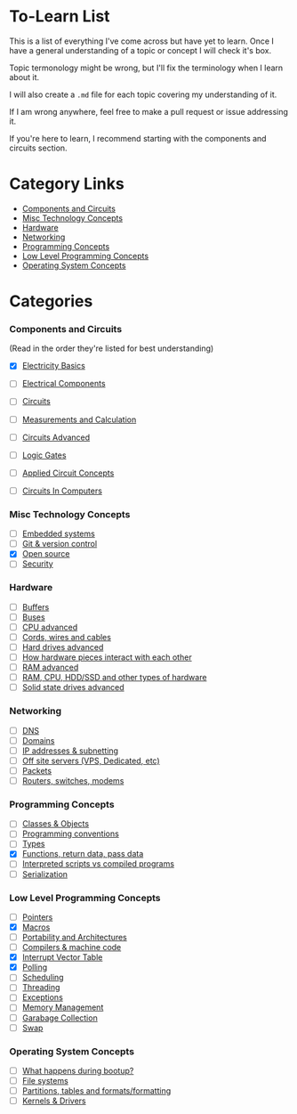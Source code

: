 # To-Learn List

This is a list of everything I've come across but have
yet to learn. Once I have a general understanding of
a topic or concept I will check it's box.

Topic termonology might be wrong, but I'll fix the terminology when I learn about it.

I will also create a `.md` file for each topic covering my understanding of it.

If I am wrong anywhere, feel free to make a pull request or issue addressing it.

If you're here to learn, I recommend starting with the components and circuits section.

# Category Links

* [Components and Circuits](#components-and-circuits)
* [Misc Technology Concepts](#misc-technology-concepts)
* [Hardware](#hardware)
* [Networking](#networking)
* [Programming Concepts](#programming-concepts)
* [Low Level Programming Concepts](#low-level-programming-concepts)
* [Operating System Concepts](#operating-system-concepts)


# Categories 

### Components and Circuits

(Read in the order they're listed for best understanding)

- [x] [Electricity Basics](papers/electrical/Basics.md)
- [ ] [Electrical Components](papers/electrical/Components.md)
- [ ] [Circuits](papers/electrical/Circuits.md)
- [ ] [Measurements and Calculation](papers/electrical/Measurements-Calculation.md)
- [ ] [Circuits Advanced](papers/electrical/Circuits-Advanced.md)
- [ ] [Logic Gates](papers/electrical/Logic-Gates.md)
- [ ] [Applied Circuit Concepts](papers/electrical/Applied-Concepts.md)
- [ ] [Circuits In Computers](papers/electrical/Computer-Circuits.md)


### Misc Technology Concepts

- [ ] [Embedded systems](papers/misc-technology-concepts/Embedded-Systems.md)
- [ ] [Git & version control](papers/misc-technology-concepts/Git-And-Version-Control.md)
- [x] [Open source](papers/misc-technology-concepts/Open-Source.md)
- [ ] [Security](papers/misc-technology-concepts/Security.md)

### Hardware

- [ ] [Buffers](papers/hardware/Buffers.md)
- [ ] [Buses](papers/hardware/Buses.md)
- [ ] [CPU advanced](papers/hardware/CPU.md)
- [ ] [Cords, wires and cables](papers/hardware/Cords-Wires-Cables.md)
- [ ] [Hard drives advanced](papers/hardware/Hard-Drives.md)
- [ ] [How hardware pieces interact with each other](papers/hardware/Hardware-Interaction.md)
- [ ] [RAM advanced](papers/hardware/RAM.md)
- [ ] [RAM, CPU, HDD/SSD and other types of hardware](papers/hardware/Types-Of-Hardware.md)
- [ ] [Solid state drives advanced](papers/hardware/Solid-State-Drives.md)

### Networking

- [ ] [DNS](papers/networking/DNS.md)
- [ ] [Domains](papers/networking/Domains.md)
- [ ] [IP addresses & subnetting](papers/networking/IP-Addresses-Subnetting.md)
- [ ] [Off site servers (VPS, Dedicated, etc)](papers/networking/Off-Site-Servers.md)
- [ ] [Packets](papers/networking/Packets.md)
- [ ] [Routers, switches, modems](papers/networking/Routers-Switches-Modems.md)

### Programming Concepts

- [ ] [Classes & Objects](papers/programming-concepts/Classes-Objects.md)
- [ ] [Programming conventions](papers/programming-concepts/Conventions.md)
- [ ] [Types](papers/programming-concepts/Types.md)
- [x] [Functions, return data, pass data](papers/programming-concepts/Functions.md)
- [ ] [Interpreted scripts vs compiled programs](papers/programming-concepts/Interpreted-Compiled.md)
- [ ] [Serialization](papers/programming-concepts/Serialization.md)

### Low Level Programming Concepts

- [ ] [Pointers](papers/low-level-programming-concepts/Pointers.md)
- [x] [Macros](papers/low-level-programming-concepts/Macros.md)
- [ ] [Portability and Architectures](papers/low-level-programming-concepts/Portability-Architectures.md)
- [ ] [Compilers & machine code](papers/low-level-programming-concepts/Compilers-Machine-Code.md)
- [x] [Interrupt Vector Table](papers/low-level-programming-concepts/Interrupt-Vector-Table.md)
- [x] [Polling](papers/low-level-programming-concepts/Polling.md)
- [ ] [Scheduling](papers/low-level-programming-concepts/Scheduling.md)
- [ ] [Threading](papers/low-level-programming-concepts/Threading.md)
- [ ] [Exceptions](papers/low-level-programming-concepts/Exceptions.md)
- [ ] [Memory Management](papers/low-level-programming-concepts/Memory-Management.md)
- [ ] [Garabage Collection](papers/low-level-programming-concepts/Garabage-Collection.md)
- [ ] [Swap](papers/low-level-programming-concepts/Swap.md)

### Operating System Concepts

- [ ] [What happens during bootup?](papers/os-concepts/Boot.md)
- [ ] [File systems](papers/os-concepts/File-Systems.md)
- [ ] [Partitions, tables and formats/formatting](papers/os-concepts/Partitions.md)
- [ ] [Kernels & Drivers](papers/os-concepts/Kernels-Drivers.md)
